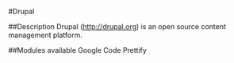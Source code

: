 #Drupal

##Description
Drupal (http://drupal.org) is an open source content management platform.

##Modules available
Google Code Prettify
